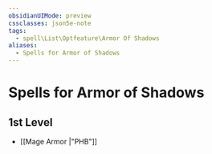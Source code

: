 ```yaml
---
obsidianUIMode: preview
cssclasses: json5e-note
tags:
  - spell\List\Optfeature\Armor Of Shadows
aliases:
  - Spells for Armor of Shadows
---
```

# Spells for Armor of Shadows

## 1st Level

- [[Mage Armor \|"PHB"]]

